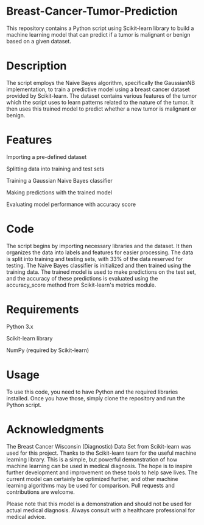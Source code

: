 # Breast-Cancer-Tumor-Prediction
This repository contains a Python script using Scikit-learn library to build a machine learning model that can predict if a tumor is malignant or benign based on a given dataset.

# Description
The script employs the Naive Bayes algorithm, specifically the GaussianNB implementation, to train a predictive model using a breast cancer dataset provided by Scikit-learn. The dataset contains various features of the tumor which the script uses to learn patterns related to the nature of the tumor. It then uses this trained model to predict whether a new tumor is malignant or benign.

# Features
Importing a pre-defined dataset

Splitting data into training and test sets

Training a Gaussian Naive Bayes classifier

Making predictions with the trained model

Evaluating model performance with accuracy score

# Code
The script begins by importing necessary libraries and the dataset. It then organizes the data into labels and features for easier processing. The data is split into training and testing sets, with 33% of the data reserved for testing. The Naive Bayes classifier is initialized and then trained using the training data. The trained model is used to make predictions on the test set, and the accuracy of these predictions is evaluated using the accuracy_score method from Scikit-learn's metrics module.

# Requirements
Python 3.x

Scikit-learn library

NumPy (required by Scikit-learn)

# Usage
To use this code, you need to have Python and the required libraries installed. Once you have those, simply clone the repository and run the Python script.

# Acknowledgments
The Breast Cancer Wisconsin (Diagnostic) Data Set from Scikit-learn was used for this project.
Thanks to the Scikit-learn team for the useful machine learning library.
This is a simple, but powerful demonstration of how machine learning can be used in medical diagnosis. The hope is to inspire further development and improvement on these tools to help save lives. The current model can certainly be optimized further, and other machine learning algorithms may be used for comparison. Pull requests and contributions are welcome.

Please note that this model is a demonstration and should not be used for actual medical diagnosis. Always consult with a healthcare professional for medical advice.
